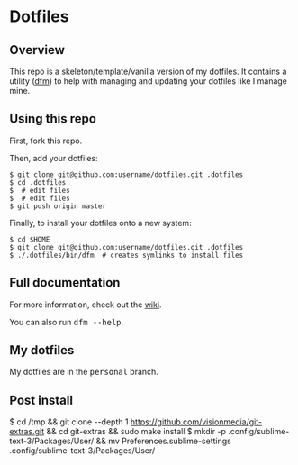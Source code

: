 # Dotfiles

## Overview

This repo is a skeleton/template/vanilla version of my dotfiles.  It contains a
utility ([dfm](https://github.com/justone/dfm)) to help with managing and updating your dotfiles like I manage mine.

## Using this repo

First, fork this repo.

Then, add your dotfiles:

    $ git clone git@github.com:username/dotfiles.git .dotfiles
    $ cd .dotfiles
    $  # edit files
    $  # edit files
    $ git push origin master

Finally, to install your dotfiles onto a new system:

    $ cd $HOME
    $ git clone git@github.com:username/dotfiles.git .dotfiles
    $ ./.dotfiles/bin/dfm  # creates symlinks to install files

## Full documentation

For more information, check out the [wiki](http://github.com/justone/dotfiles/wiki).

You can also run <tt>dfm --help</tt>.

## My dotfiles

My dotfiles are in the <tt>personal</tt> branch.

## Post install

   $ cd /tmp && git clone --depth 1 https://github.com/visionmedia/git-extras.git && cd git-extras && sudo make install
   $ mkdir -p .config/sublime-text-3/Packages/User/ && mv Preferences.sublime-settings  .config/sublime-text-3/Packages/User/
